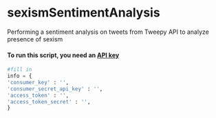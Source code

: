 # sexismSentimentAnalysis
Performing a sentiment analysis on tweets from Tweepy API to analyze presence of sexism


<h4> To run this script, you need an <a href='https://developer.twitter.com/en/docs/twitter-api/getting-started/getting-access-to-the-twitter-api' target="_blank"> API key</a> </h4>


```python
#fill in
info = {
'consumer_key' : '',
'consumer_secret_api_key' : '',
'access_token' : '',
'access_token_secret' : '',
}
```
